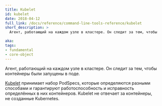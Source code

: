 ```yaml
---
title: Kubelet
id: kubelet
date: 2018-04-12
full_link: /docs/reference/command-line-tools-reference/kubelet
short_description: >
  Агент, работающий на каждом узле в кластере. Он следит за тем, чтобы контейнеры были запущены в поде.

aka:
tags:
- fundamental
- core-object
---
```

 Агент, работающий на каждом узле в кластере. Он следит за тем, чтобы контейнеры были запущены в поде.

<!--more-->

[Kubelet](/docs/reference/command-line-tools-reference/kubelet/) принимает набор PodSpecs, которые определяются разными способами и гарантируют работоспособность и исправность определённых в них контейнеров. Kubelet не отвечает за контейнеры, не созданные Kubernetes.
